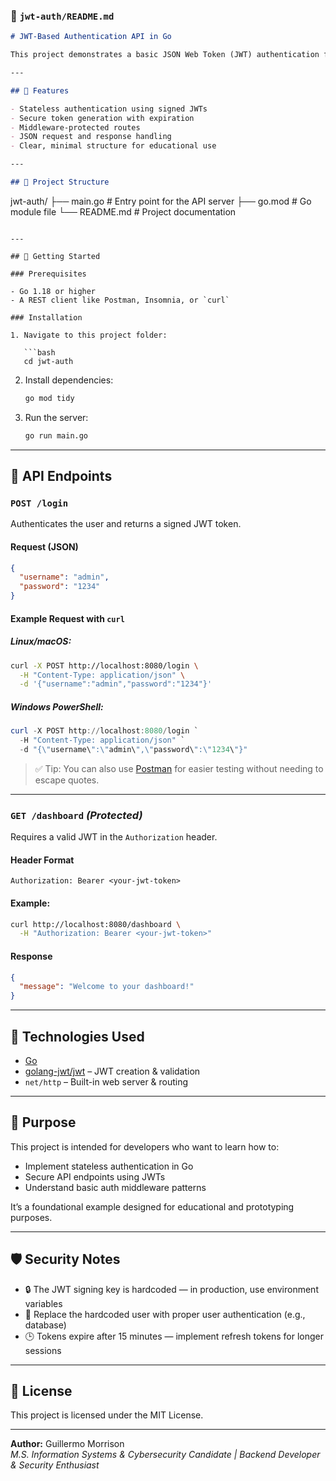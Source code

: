 

### 📄 `jwt-auth/README.md`

```markdown
# JWT-Based Authentication API in Go

This project demonstrates a basic JSON Web Token (JWT) authentication flow built with Go. It is part of the [`go-auth-examples`](https://github.com/cyber-mountain-man/go-auth-examples) repository, which contains a collection of authentication examples for learning and reference.

---

## 🔐 Features

- Stateless authentication using signed JWTs
- Secure token generation with expiration
- Middleware-protected routes
- JSON request and response handling
- Clear, minimal structure for educational use

---

## 📁 Project Structure

```
jwt-auth/
├── main.go       # Entry point for the API server
├── go.mod        # Go module file
└── README.md     # Project documentation
```

---

## 🚀 Getting Started

### Prerequisites

- Go 1.18 or higher
- A REST client like Postman, Insomnia, or `curl`

### Installation

1. Navigate to this project folder:

   ```bash
   cd jwt-auth
   ```

2. Install dependencies:

   ```bash
   go mod tidy
   ```

3. Run the server:

   ```bash
   go run main.go
   ```

---

## 📮 API Endpoints

### `POST /login`

Authenticates the user and returns a signed JWT token.

#### Request (JSON)

```json
{
  "username": "admin",
  "password": "1234"
}
```

#### Example Request with `curl`

##### Linux/macOS:

```bash
curl -X POST http://localhost:8080/login \
  -H "Content-Type: application/json" \
  -d '{"username":"admin","password":"1234"}'
```

##### Windows PowerShell:

```powershell
curl -X POST http://localhost:8080/login `
  -H "Content-Type: application/json" `
  -d "{\"username\":\"admin\",\"password\":\"1234\"}"
```

> ✅ Tip: You can also use [Postman](https://www.postman.com/) for easier testing without needing to escape quotes.

---

### `GET /dashboard` _(Protected)_

Requires a valid JWT in the `Authorization` header.

#### Header Format

```
Authorization: Bearer <your-jwt-token>
```

#### Example:

```bash
curl http://localhost:8080/dashboard \
  -H "Authorization: Bearer <your-jwt-token>"
```

#### Response

```json
{
  "message": "Welcome to your dashboard!"
}
```

---

## 🔧 Technologies Used

- [Go](https://golang.org/)
- [golang-jwt/jwt](https://github.com/golang-jwt/jwt) – JWT creation & validation
- `net/http` – Built-in web server & routing

---

## 🎯 Purpose

This project is intended for developers who want to learn how to:

- Implement stateless authentication in Go
- Secure API endpoints using JWTs
- Understand basic auth middleware patterns

It’s a foundational example designed for educational and prototyping purposes.

---

## 🛡️ Security Notes

- 🔒 The JWT signing key is hardcoded — in production, use environment variables
- 🧑 Replace the hardcoded user with proper user authentication (e.g., database)
- 🕒 Tokens expire after 15 minutes — implement refresh tokens for longer sessions

---

## 📄 License

This project is licensed under the MIT License.

---

**Author:** Guillermo Morrison  
_M.S. Information Systems & Cybersecurity Candidate | Backend Developer & Security Enthusiast_
```